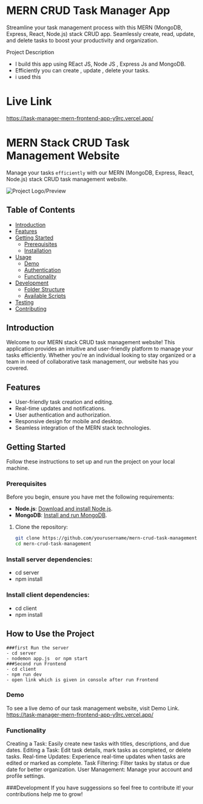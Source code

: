 # MERN CRUD Task Manager App
Streamline your task management process with this MERN (MongoDB, Express, React, Node.js) stack CRUD app. Seamlessly create, read, update, and delete tasks to boost your productivity and organization.

Project Description
- I build this app using REact JS, Node JS , Express Js and MongoDB.
- Efficiently you can create , update , delete your tasks.
- i used this 
# Live Link
   https://task-manager-mern-frontend-app-y9rc.vercel.app/
# MERN Stack CRUD Task Management Website

Manage your tasks `efficiently` with our MERN (MongoDB, Express, React, Node.js) stack CRUD task management website.

![Project Logo/Preview](link-to-your-logo-or-preview-image)

## Table of Contents

- [Introduction](#introduction)
- [Features](#features)
- [Getting Started](#getting-started)
  - [Prerequisites](#prerequisites)
  - [Installation](#installation)
- [Usage](#usage)
  - [Demo](#demo)
  - [Authentication](#authentication)
  - [Functionality](#functionality)
- [Development](#development)
  - [Folder Structure](#folder-structure)
  - [Available Scripts](#available-scripts)
- [Testing](#testing)
- [Contributing](#contributing)

## Introduction

Welcome to our MERN stack CRUD task management website! This application provides an intuitive and user-friendly platform to manage your tasks efficiently. Whether you're an individual looking to stay organized or a team in need of collaborative task management, our website has you covered.

## Features

- User-friendly task creation and editing.
- Real-time updates and notifications.
- User authentication and authorization.
- Responsive design for mobile and desktop.
- Seamless integration of the MERN stack technologies.

## Getting Started

Follow these instructions to set up and run the project on your local machine.
    
### Prerequisites

Before you begin, ensure you have met the following requirements:

- **Node.js**: [Download and install Node.js](https://nodejs.org/).
- **MongoDB**: [Install and run MongoDB](https://docs.mongodb.com/manual/installation/).

1. Clone the repository:

   ```bash
   git clone https://github.com/yourusername/mern-crud-task-management.git
   cd mern-crud-task-management


### Install server dependencies:
- cd server
- npm install

### Install client dependencies:
- cd client
- npm install

##  How to Use the Project
    ###first Run the server
    - cd server
    - nodemon app.js  or npm start 
    ###Second run Frontend
    - cd client
    - npm run dev
    - open link which is given in console after run Frontend

### Demo
To see a live demo of our task management website, visit Demo Link.
     https://task-manager-mern-frontend-app-y9rc.vercel.app/

### Functionality
  Creating a Task: Easily create new tasks with titles, descriptions, and due dates.
  Editing a Task: Edit task details, mark tasks as completed, or delete tasks.
  Real-time Updates: Experience real-time updates when tasks are edited or marked as complete.
  Task Filtering: Filter tasks by status or due date for better organization.
  User Management: Manage your account and profile settings.

###Development
  If you have suggessions so feel free to contribute it!
  your contributions help me to grow!
